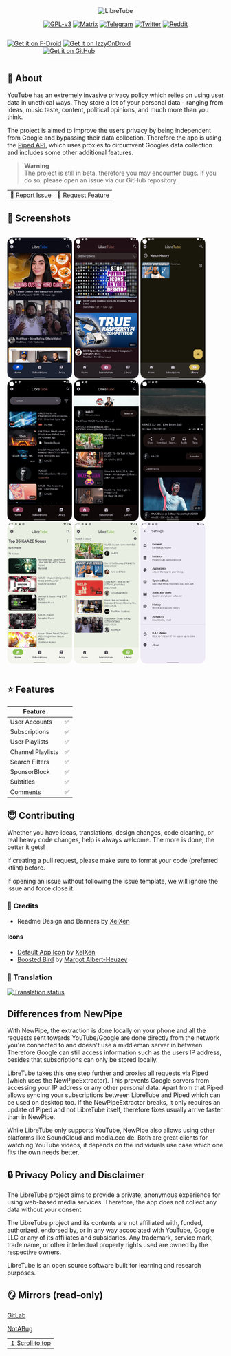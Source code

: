 <div align="center">
  <img src="https://libre-tube.github.io/images/gh-banner.png" width="auto" height="auto" alt="LibreTube">

[![GPL-v3](https://libre-tube.github.io/images/license-widget.svg)](https://www.gnu.org/licenses/gpl-3.0.en.html)
[![Matrix](https://libre-tube.github.io/images/mat-widget.svg)](https://matrix.to/#/#LibreTube:matrix.org)
[![Telegram](https://libre-tube.github.io/images/tg-widget.svg)](https://t.me/libretube)
[![Twitter](https://libre-tube.github.io/images/tw-widget.svg)](https://twitter.com/libretube)
[![Reddit](https://libre-tube.github.io/images/rd-widget.svg)](https://www.reddit.com/r/Libretube/)

</div><div align="center" style="width:100%; display:flex; justify-content:space-between;">

[<img src="https://libre-tube.github.io/images/fdrload.png" alt="Get it on F-Droid" width="30%">](https://f-droid.org/en/packages/com.github.libretube/)
[<img src="https://libre-tube.github.io/images/izzyload.png" alt="Get it on IzzyOnDroid" width="30%">](https://apt.izzysoft.de/fdroid/index/apk/com.github.libretube)<br/>
[<img src="https://libre-tube.github.io/images/ghload.png" alt="Get it on GitHub" width="30%">](https://github.com/libre-tube/LibreTube/releases/latest)

</div>

## 📔 About

YouTube has an extremely invasive privacy policy which relies on using user data in unethical ways. They store a lot of your personal data - ranging from ideas, music taste, content, political opinions, and much more than you think.

The project is aimed to improve the users privacy by being independent from Google and bypassing their data collection. Therefore the app is using the [Piped API](https://github.com/TeamPiped/Piped), which uses proxies to circumvent Googles data collection and includes some other additional features.

> **Warning**
<br>The project is still in beta, therefore you may encounter bugs. If you do so, please open an issue via our GitHub repository.

<table><td>
<a href="https://github.com/libre-tube/LibreTube/issues/new?assignees=&labels=bug&template=report_bug.yml">🐞 Report Issue</a>
</td>
<td><a href="https://github.com/libre-tube/LibreTube/issues/new?assignees=&labels=enhancement&template=feature-request.yml">🤩 Request Feature</a>
</td></table>

## 📱 Screenshots

<div style="width:100%; display:flex; justify-content:space-between;">

[<img src="fastlane/metadata/android/en-US/images/phoneScreenshots/shot_1.png" width=30% alt="Home">](fastlane/metadata/android/en-US/images/phoneScreenshots/shot_1.png)
[<img src="fastlane/metadata/android/en-US/images/phoneScreenshots/shot_2.png" width=30% alt="Search">](fastlane/metadata/android/en-US/images/phoneScreenshots/shot_2.png)
[<img src="fastlane/metadata/android/en-US/images/phoneScreenshots/shot_3.png" width=30% alt="Player">](fastlane/metadata/android/en-US/images/phoneScreenshots/shot_3.png)
[<img src="fastlane/metadata/android/en-US/images/phoneScreenshots/shot_4.png" width=30% alt="Channel">](fastlane/metadata/android/en-US/images/phoneScreenshots/shot_4.png)
[<img src="fastlane/metadata/android/en-US/images/phoneScreenshots/shot_5.png" width=30% alt="Settings">](fastlane/metadata/android/en-US/images/phoneScreenshots/shot_5.png)
[<img src="fastlane/metadata/android/en-US/images/phoneScreenshots/shot_6.png" width=30% alt="Subscriptions">](fastlane/metadata/android/en-US/images/phoneScreenshots/shot_6.png)
[<img src="fastlane/metadata/android/en-US/images/phoneScreenshots/shot_7.png" width=30% alt="Subscriptions List">](fastlane/metadata/android/en-US/images/phoneScreenshots/shot_7.png)
[<img src="fastlane/metadata/android/en-US/images/phoneScreenshots/shot_8.png" width=30% alt="Library">](fastlane/metadata/android/en-US/images/phoneScreenshots/shot_8.png)
[<img src="fastlane/metadata/android/en-US/images/phoneScreenshots/shot_9.png" width=30% alt="Playlist">](fastlane/metadata/android/en-US/images/phoneScreenshots/shot_9.png)

</div>

## ⭐ Features

| Feature           |     |
| ----------------- | --- |
| User Accounts     | ✅  |
| Subscriptions     | ✅  |
| User Playlists    | ✅  |
| Channel Playlists | ✅  |
| Search Filters    | ✅  |
| SponsorBlock      | ✅  |
| Subtitles         | ✅  |
| Comments          | ✅  |

## 😇 Contributing

Whether you have ideas, translations, design changes, code cleaning, or real heavy code changes, help is always welcome. The more is done, the better it gets!

If creating a pull request, please make sure to format your code (preferred ktlint) before.

If opening an issue without following the issue template, we will ignore the issue and force close it.

### 📜️ Credits

- Readme Design and Banners by [XelXen](https://github.com/XelXen)

#### Icons

- [Default App Icon](https://github.com/libre-tube/LibreTube/blob/master/app/src/main/res/mipmap-xxxhdpi/ic_launcher_round.png) by [XelXen](https://github.com/XelXen)
- [Boosted Bird](https://github.com/libre-tube/LibreTube/blob/master/app/src/main/res/mipmap-xxxhdpi/ic_bird_round.png) by [Margot Albert-Heuzey](https://margotdesign.ovh)

### 📝 Translation

<a href="https://hosted.weblate.org/projects/libretube/#languages">
<img src="https://hosted.weblate.org/widgets/libretube/-/287x66-grey.png" alt="Translation status" />
</a>

## Differences from NewPipe

With NewPipe, the extraction is done locally on your phone and all the requests sent towards YouTube/Google are done directly from the network you're connected to and doesn't use a middleman server in between. Therefore Google can still access information such as the users IP address, besides that subscriptions can only be stored locally.

LibreTube takes this one step further and proxies all requests via Piped (which uses the NewPipeExtractor). This prevents Google servers from accessing your IP address or any other personal data. Apart from that Piped allows syncing your subscriptions between LibreTube and Piped which can be used on desktop too. If the NewPipeExtractor breaks, it only requires an update of Piped and not LibreTube itself, therefore fixes usually arrive faster than in NewPipe.

While LibreTube only supports YouTube, NewPipe also allows using other platforms like SoundCloud and media.ccc.de. Both are great clients for watching YouTube videos, it depends on the individuals use case which one fits the own needs better.

## 🔒 Privacy Policy and Disclaimer

The LibreTube project aims to provide a private, anonymous experience for using web-based media services. Therefore, the app does not collect any data without your consent. 

The LibreTube project and its contents are not affiliated with, funded, authorized, endorsed by, or in any way accociated with YouTube, Google LLC or any of its affiliates and subsidaries.
Any trademark, service mark, trade name, or other intellectual property rights used are owned by the respective owners.

LibreTube is an open source software built for learning and research purposes.

## 🪞 Mirrors (read-only)

<a href="https://gitlab.com/libretube/LibreTube">GitLab</a></p>
<a href="https://notabug.org/LibreTube/LibreTube">NotABug</a></p>
<div align="right">
<table><td>
<a href="start-of-content">↥ Scroll to top</a>
</td></table>
</div>
